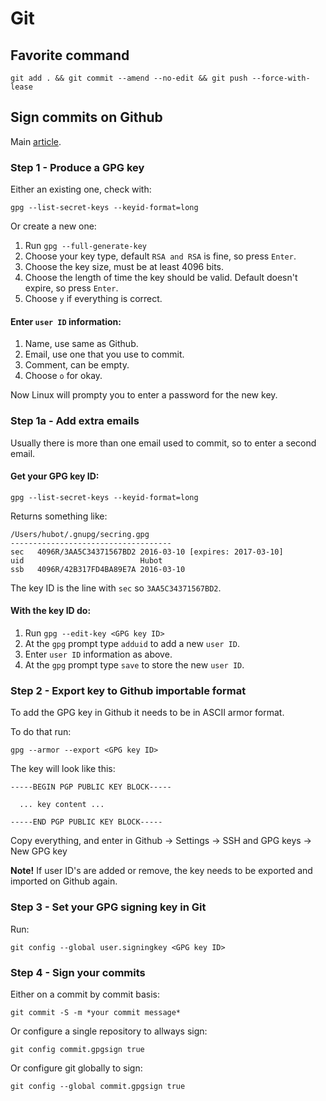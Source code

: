# Git

## Favorite command

```
git add . && git commit --amend --no-edit && git push --force-with-lease
```

## Sign commits on Github

Main [article](https://docs.github.com/en/authentication/managing-commit-signature-verification/about-commit-signature-verification).

### Step 1 - Produce a GPG key

Either an existing one, check with:
```
gpg --list-secret-keys --keyid-format=long
```

Or create a new one:
1. Run `gpg --full-generate-key`
1. Choose your key type, default `RSA and RSA` is fine, so press `Enter`.
1. Choose the key size, must be at least 4096 bits.
1. Choose the length of time the key should be valid. Default doesn't expire, so press `Enter`.
1. Choose `y` if everything is correct.

#### Enter `user ID` information:

1. Name, use same as Github.
1. Email, use one that you use to commit.
1. Comment, can be empty.
1. Choose `o` for okay.

Now Linux will prompty you to enter a password for the new key.

### Step 1a - Add extra emails

Usually there is more than one email used to commit, so to enter a second email.

#### Get your GPG key ID:
```
gpg --list-secret-keys --keyid-format=long
```
Returns something like:
```
/Users/hubot/.gnupg/secring.gpg
------------------------------------
sec   4096R/3AA5C34371567BD2 2016-03-10 [expires: 2017-03-10]
uid                          Hubot
ssb   4096R/42B317FD4BA89E7A 2016-03-10
```
The key ID is the line with `sec` so `3AA5C34371567BD2`.

#### With the key ID do:

1. Run `gpg --edit-key <GPG key ID>`
1. At the `gpg` prompt type `adduid` to add a new `user ID`.
1. Enter `user ID` information as above.
1. At the `gpg` prompt type `save` to store the new `user ID`.

### Step 2 - Export key to Github importable format

To add the GPG key in Github it needs to be in ASCII armor format.

To do that run:
```
gpg --armor --export <GPG key ID>
```
The key will look like this:
```
-----BEGIN PGP PUBLIC KEY BLOCK-----

  ... key content ...

-----END PGP PUBLIC KEY BLOCK-----
```
Copy everything, and enter in Github -> Settings -> SSH and GPG keys -> New GPG key

**Note!** If user ID's are added or remove, the key needs to be exported and imported on Github again.

### Step 3 - Set your GPG signing key in Git

Run:
```
git config --global user.signingkey <GPG key ID>
```

### Step 4 - Sign your commits

Either on a commit by commit basis:
```
git commit -S -m *your commit message*
```
Or configure a single repository to allways sign:
```
git config commit.gpgsign true
```
Or configure git globally to sign:
```
git config --global commit.gpgsign true
```